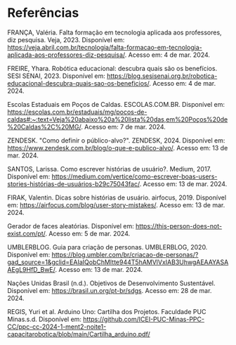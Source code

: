 # Referências

FRANÇA, Valéria. Falta formação em tecnologia aplicada aos professores, diz pesquisa. Veja, 2023. Disponível em: <https://veja.abril.com.br/tecnologia/falta-formacao-em-tecnologia-aplicada-aos-professores-diz-pesquisa/>. Acesso em: 4 de mar. 2024.

FREIRE, Yhara. Robótica educacional: descubra quais são os benefícios. SESI SENAI, 2023. Disponível em: <https://blog.sesisenai.org.br/robotica-educacional-descubra-quais-sao-os-beneficios/>. Acesso em: 4 de mar. 2024.

Escolas Estaduais em Poços de Caldas. ESCOLAS.COM.BR. Disponível em: <https://escolas.com.br/estaduais/mg/pocos-de-caldas#:~:text=Veja%20abaixo%20a%20lista%20das,em%20Poços%20de%20Caldas%2C%20MG/>. Acesso em: 7 de mar. 2024.

ZENDESK. "Como definir o público-alvo?". ZENDESK, 2024. Disponível em: <https://www.zendesk.com.br/blog/o-que-e-publico-alvo/>. Acesso em: 13 de mar. 2024.

SANTOS, Larissa. Como escrever histórias de usuário?. Medium, 2017. Disponível em: <https://medium.com/vertice/como-escrever-boas-users-stories-histórias-de-usuários-b29c75043fac/>. Acesso em: 13 de mar. 2024.

FIRAK, Valentin. Dicas sobre histórias de usuário. airfocus, 2019. Disponível em: <https://airfocus.com/blog/user-story-mistakes/>. Acesso em: 13 de mar. 2024.

Gerador de faces aleatórias. Disponível em: <https://this-person-does-not-exist.com/pt/>. Acesso em: 5 de mar. 2024.

UMBLERBLOG. Guia para criação de personas. UMBLERBLOG, 2020. Disponível em: <https://blog.umbler.com/br/criacao-de-personas/?gad_source=1&gclid=EAIaIQobChMItte944T5hAMVlVxIAB3UhwgAEAAYASAAEgL9HfD_BwE/>. Acesso em: 13 de mar. 2024.

Nações Unidas Brasil (n.d.). Objetivos de Desenvolvimento Sustentável. Disponível em: <https://brasil.un.org/pt-br/sdgs>. Acesso em: 28 de mar. 2024.

REGIS, Yuri et al. Arduino Uno: Cartilha dos Projetos. Faculdade PUC Minas.s.d. Disponível em: <https://github.com/ICEI-PUC-Minas-PPC-CC/ppc-cc-2024-1-ment2-noite1-capacitarobotica/blob/main/Cartilha_arduino.pdf/>
